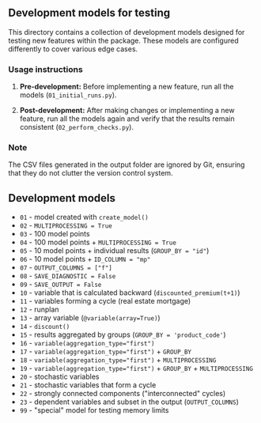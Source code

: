 ## Development models for testing

This directory contains a collection of development models designed for testing new features 
within the package. These models are configured differently to cover various edge cases.

### Usage instructions

1. **Pre-development:** Before implementing a new feature, 
run all the models (`01_initial_runs.py`).

2. **Post-development:** After making changes or implementing a new feature, 
run all the models again and verify that the results remain consistent 
(`02_perform_checks.py`).
   
### Note

The CSV files generated in the output folder are ignored by Git, 
ensuring that they do not clutter the version control system.

## Development models

* `01` - model created with `create_model()`
* `02` - `MULTIPROCESSING = True`
* `03` - 100 model points
* `04` - 100 model points + `MULTIPROCESSING = True`
* `05` - 10 model points + individual results (`GROUP_BY = "id"`)
* `06` - 10 model points + `ID_COLUMN = "mp"`
* `07` - `OUTPUT_COLUMNS = ["f"]`
* `08` - `SAVE_DIAGNOSTIC = False`
* `09` - `SAVE_OUTPUT = False`
* `10` - variable that is calculated backward (`discounted_premium(t+1)`)
* `11` - variables forming a cycle (real estate mortgage)
* `12` - runplan
* `13` - array variable (`@variable(array=True)`)
* `14` - `discount()`
* `15` - results aggregated by groups (`GROUP_BY = 'product_code'`)
* `16` - `variable(aggregation_type="first")`
* `17` - `variable(aggregation_type="first")` + `GROUP_BY`
* `18` - `variable(aggregation_type="first")` + `MULTIPROCESSING`
* `19` - `variable(aggregation_type="first")` + `GROUP_BY` + `MULTIPROCESSING`
* `20` - stochastic variables
* `21` - stochastic variables that form a cycle
* `22` - strongly connected components ("interconnected" cycles)
* `23` - dependent variables and subset in the output (`OUTPUT_COLUMNS`)
* `99` - "special" model for testing memory limits
